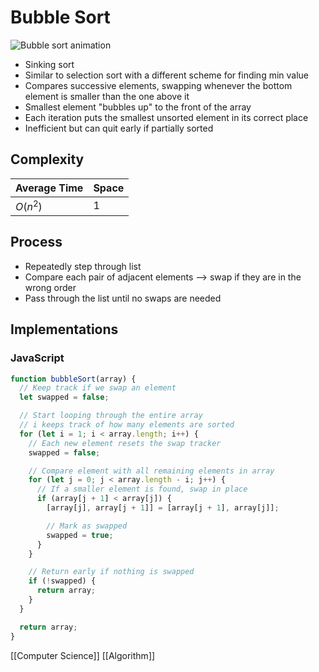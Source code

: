 # Bubble Sort

![Bubble sort animation](/assets/second-brain/2020-10-22-09-10.gif)

- Sinking sort
- Similar to selection sort with a different scheme for finding min value
- Compares successive elements, swapping whenever the bottom element is smaller than the one above it
- Smallest element "bubbles up" to the front of the array
- Each iteration puts the smallest unsorted element in its correct place
- Inefficient but can quit early if partially sorted

## Complexity

| Average Time | Space |
| ------------ | ----- |
| $O(n^2)$     | $1$   |

## Process

- Repeatedly step through list
- Compare each pair of adjacent elements --> swap if they are in the wrong order
- Pass through the list until no swaps are needed

## Implementations

### JavaScript

```javascript
function bubbleSort(array) {
  // Keep track if we swap an element
  let swapped = false;

  // Start looping through the entire array
  // i keeps track of how many elements are sorted
  for (let i = 1; i < array.length; i++) {
    // Each new element resets the swap tracker
    swapped = false;

    // Compare element with all remaining elements in array
    for (let j = 0; j < array.length - i; j++) {
      // If a smaller element is found, swap in place
      if (array[j + 1] < array[j]) {
        [array[j], array[j + 1]] = [array[j + 1], array[j]];

        // Mark as swapped
        swapped = true;
      }
    }

    // Return early if nothing is swapped
    if (!swapped) {
      return array;
    }
  }

  return array;
}
```

[[Computer Science]] [[Algorithm]]

